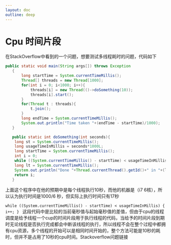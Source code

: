 ```yaml
---
layout: doc
outline: deep
---
```


# Cpu 时间片段

在StackOverflow中看到的一个问题，想要测试多线程耗时的问题，代码如下

```java
public static void main(String args[]) throws Exception
   {
       long startTime = System.currentTimeMillis();
       Thread[] threads = new Thread[1000];
       for(int i = 0; i<1000; i++){
           threads[i] = new Thread(()->doSomething(10));
           threads[i].start();
       }
       for(Thread t : threads){
           t.join();
       }
       long endTime = System.currentTimeMillis();
       System.out.println("Time taken "+(endTime - startTime)/1000);
   }

   public static int doSomething(int seconds){
    long st = System.currentTimeMillis();
    long usageTimeInMillis = seconds*1000L;
    long startTime = System.currentTimeMillis();
    int i = 0;
    while ((System.currentTimeMillis() - startTime) < usageTimeInMillis) { i++; }
    long lt = System.currentTimeMillis();
    System.out.println("Done "+Thread.currentThread().getId()+" in "+(lt-st)/1000+" seconds ");
    return i;
   }
```

上面这个程序中在他的预期中是每个线程执行10秒，而他的机器是（i7 6核），所以认为执行时间是1000/6 秒，但实际上执行时间只有17秒

`while ((System.currentTimeMillis() - startTime) < usageTimeInMillis) { i++; } `
这段代码中是比较的当前毫秒值与起始毫秒值的差值，但由于cpu的线程调度是给予线程一个cup的时间片段用于执行线程的代码，当给予的时间片段到期时无论线程是否执行完成都会中断该线程的执行，所以线程不会在整个过程中都拥有cpu资源，多个线程的开始可以是相同时间开始的，整个方法可能是10秒的耗时，但并不是占用了10秒的cpu时间。Stackoverflow问题链接
